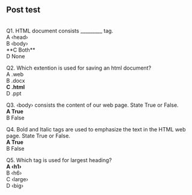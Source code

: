 ## Post test
<br>
Q1. HTML document consists _________ tag.<br>
A  ‹head›<br>
B  ‹body›<br>
**C  Both**<br>
D  None<br>

Q2. Which extention is used for saving an html document?<br>
A  .web<br>
B  .docx<br>
**C  .html**<br>
D  .ppt<br>

Q3. ‹body› consists the content of our web page. State True or False.<br>
**A  True**<br>
B   False<br>

Q4. Bold and Italic tags are used to emphasize the text in the HTML web page. State True or False.<br>
**A  True**<br>
B   False<br>

Q5. Which tag is used for largest heading?<br>
**A  ‹h1›**<br>
B  ‹h6›<br>
C  ‹large›<br>
D  ‹big›<br>

